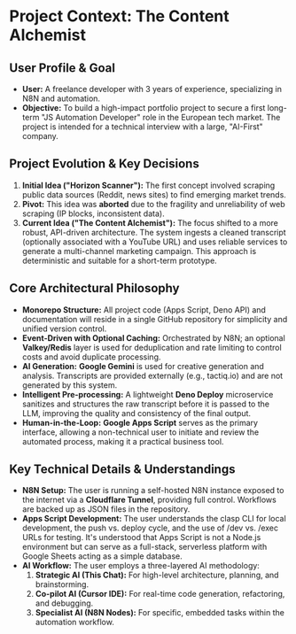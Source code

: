# **Project Context: The Content Alchemist**

## **User Profile & Goal**

* **User:** A freelance developer with 3 years of experience, specializing in N8N and automation.  
* **Objective:** To build a high-impact portfolio project to secure a first long-term "JS Automation Developer" role in the European tech market. The project is intended for a technical interview with a large, "AI-First" company.

## **Project Evolution & Key Decisions**

1. **Initial Idea ("Horizon Scanner"):** The first concept involved scraping public data sources (Reddit, news sites) to find emerging market trends.  
2. **Pivot:** This idea was **aborted** due to the fragility and unreliability of web scraping (IP blocks, inconsistent data).  
3. **Current Idea ("The Content Alchemist"):** The focus shifted to a more robust, API-driven architecture. The system ingests a cleaned transcript (optionally associated with a YouTube URL) and uses reliable services to generate a multi-channel marketing campaign. This approach is deterministic and suitable for a short-term prototype.

## **Core Architectural Philosophy**

* **Monorepo Structure:** All project code (Apps Script, Deno API) and documentation will reside in a single GitHub repository for simplicity and unified version control.  
* **Event-Driven with Optional Caching:** Orchestrated by N8N; an optional **Valkey/Redis** layer is used for deduplication and rate limiting to control costs and avoid duplicate processing.  
* **AI Generation:** **Google Gemini** is used for creative generation and analysis. Transcripts are provided externally (e.g., tactiq.io) and are not generated by this system.  
* **Intelligent Pre-processing:** A lightweight **Deno Deploy** microservice sanitizes and structures the raw transcript before it is passed to the LLM, improving the quality and consistency of the final output.  
* **Human-in-the-Loop:** **Google Apps Script** serves as the primary interface, allowing a non-technical user to initiate and review the automated process, making it a practical business tool.

## **Key Technical Details & Understandings**

* **N8N Setup:** The user is running a self-hosted N8N instance exposed to the internet via a **Cloudflare Tunnel**, providing full control. Workflows are backed up as JSON files in the repository.  
* **Apps Script Development:** The user understands the clasp CLI for local development, the push vs. deploy cycle, and the use of /dev vs. /exec URLs for testing. It's understood that Apps Script is not a Node.js environment but can serve as a full-stack, serverless platform with Google Sheets acting as a simple database.  
* **AI Workflow:** The user employs a three-layered AI methodology:  
  1. **Strategic AI (This Chat):** For high-level architecture, planning, and brainstorming.  
  2. **Co-pilot AI (Cursor IDE):** For real-time code generation, refactoring, and debugging.  
  3. **Specialist AI (N8N Nodes):** For specific, embedded tasks within the automation workflow.